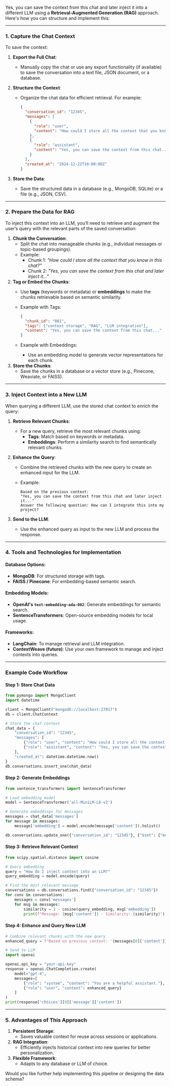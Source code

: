 Yes, you can save the context from this chat and later inject it into a different LLM using a **Retrieval-Augmented Generation (RAG)** approach. Here's how you can structure and implement this:

---

### **1. Capture the Chat Context**
To save the context:
1. **Export the Full Chat**:
    - Manually copy the chat or use any export functionality (if available) to save the conversation into a text file, JSON document, or a database.
2. **Structure the Context**:
    - Organize the chat data for efficient retrieval. For example:
        ```json
        {
          "conversation_id": "12345",
          "messages": [
            {
              "role": "user",
              "content": "How could I store all the context that you know in this chat?"
            },
            {
              "role": "assistant",
              "content": "Yes, you can save the context from this chat..."
            }
          ],
          "created_at": "2024-12-22T10:00:00Z"
        }
        ```
        
3. **Store the Data**:
    - Save the structured data in a database (e.g., MongoDB, SQLite) or a file (e.g., JSON, CSV).

---

### **2. Prepare the Data for RAG**
To inject this context into an LLM, you’ll need to retrieve and augment the user’s query with the relevant parts of the saved conversation:

1. **Chunk the Conversation**:
    - Split the chat into manageable chunks (e.g., individual messages or topic-based groupings).
    - Example:
        - Chunk 1: _"How could I store all the context that you know in this chat?"_
        - Chunk 2: _"Yes, you can save the context from this chat and later inject it..."_
2. **Tag or Embed the Chunks**:
    - Use **tags** (keywords or metadata) or **embeddings** to make the chunks retrievable based on semantic similarity.
    - Example with Tags:
        
        ```json
        {
          "chunk_id": "001",
          "tags": ["context storage", "RAG", "LLM integration"],
          "content": "Yes, you can save the context from this chat..."
        }
        ```
        
    - Example with Embeddings:
        - Use an embedding model to generate vector representations for each chunk.
3. **Store the Chunks**:
    - Save the chunks in a database or a vector store (e.g., Pinecone, Weaviate, or FAISS).

---

### **3. Inject Context into a New LLM**

When querying a different LLM, use the stored chat context to enrich the query:

1. **Retrieve Relevant Chunks**:
    - For a new query, retrieve the most relevant chunks using:
        - **Tags**: Match based on keywords or metadata.
        - **Embeddings**: Perform a similarity search to find semantically relevant chunks.
2. **Enhance the Query**:
    - Combine the retrieved chunks with the new query to create an enhanced input for the LLM.
    - Example:
        
        ```
        Based on the previous context: 
        "Yes, you can save the context from this chat and later inject it..."
        Answer the following question: How can I integrate this into my project?
        ```
        
3. **Send to the LLM**:
    - Use the enhanced query as input to the new LLM and process the response.

---
### **4. Tools and Technologies for Implementation**

#### **Database Options**:
- **MongoDB**: For structured storage with tags.
- **FAISS / Pinecone**: For embedding-based semantic search.
#### **Embedding Models**:
- **OpenAI's `text-embedding-ada-002`**: Generate embeddings for semantic search.
- **SentenceTransformers**: Open-source embedding models for local usage.
#### **Frameworks**:
- **LangChain**: To manage retrieval and LLM integration.
- **ContextWeave (future)**: Use your own framework to manage and inject contexts into queries.

---

### **Example Code Workflow**

#### **Step 1: Store Chat Data**
```python
from pymongo import MongoClient
import datetime

client = MongoClient("mongodb://localhost:27017")
db = client.ChatContext

# Store the chat context
chat_data = {
    "conversation_id": "12345",
    "messages": [
        {"role": "user", "content": "How could I store all the context that you know in this chat?"},
        {"role": "assistant", "content": "Yes, you can save the context from this chat..."}
    ],
    "created_at": datetime.datetime.now()
}
db.conversations.insert_one(chat_data)
```

#### **Step 2: Generate Embeddings**
```python
from sentence_transformers import SentenceTransformer

# Load embedding model
model = SentenceTransformer('all-MiniLM-L6-v2')

# Generate embeddings for messages
messages = chat_data['messages']
for message in messages:
    message['embedding'] = model.encode(message['content']).tolist()

db.conversations.update_one({"conversation_id": "12345"}, {"$set": {"messages": messages}})
```

#### **Step 3: Retrieve Relevant Context**
```python
from scipy.spatial.distance import cosine

# Query embedding
query = "How do I inject context into an LLM?"
query_embedding = model.encode(query)

# Find the most relevant message
conversations = db.conversations.find({"conversation_id": "12345"})
for conv in conversations:
    messages = conv['messages']
    for msg in messages:
        similarity = 1 - cosine(query_embedding, msg['embedding'])
        print(f"Message: {msg['content']} - Similarity: {similarity}")
```

#### **Step 4: Enhance and Query New LLM**
```python
# Combine relevant chunks with the new query
enhanced_query = f"Based on previous context: '{messages[0]['content']}' Answer the question: {query}"

# Send to LLM
import openai

openai.api_key = "your-api-key"
response = openai.ChatCompletion.create(
    model="gpt-4",
    messages=[
        {"role": "system", "content": "You are a helpful assistant."},
        {"role": "user", "content": enhanced_query}
    ]
)
print(response['choices'][0]['message']['content'])
```

---
### **5. Advantages of This Approach**
1. **Persistent Storage**:
    - Saves valuable context for reuse across sessions or applications.
2. **RAG Integration**:
    - Efficiently injects historical context into new queries for better personalization.
3. **Flexible Framework**:
    - Adapts to any database or LLM of choice.

Would you like further help implementing this pipeline or designing the data schema?